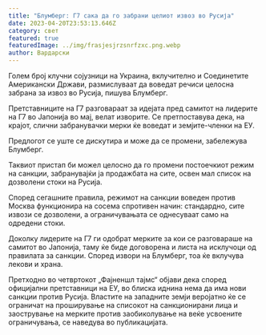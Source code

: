 ```yaml
---
title: "Блумберг: Г7 сака да го забрани целиот извоз во Русија"
date: 2023-04-20T23:53:13.646Z
category: свет
featured: true
featuredImage: ../img/frasjesjrzsnrfzxc.png.webp
author: Вардарски
---
```


Голем број клучни сојузници на Украина, вклучително и Соединетите Американски Држави, размислуваат да воведат речиси целосна забрана за извоз во Русија, пишува Блумберг.

Претставниците на Г7 разговараат за идејата пред самитот на лидерите на Г7 во Јапонија во мај, велат изворите. Се претпоставува дека, на крајот, слични забранувачки мерки ќе воведат и земјите-членки на ЕУ.

Предлогот се уште се дискутира и може да се промени, забележува Блумберг.

Таквиот пристап би можел целосно да го промени постоечкиот режим на санкции, забранувајќи ја продажбата на сите, освен мал список на дозволени стоки на Русија.

Според сегашните правила, режимот на санкции воведен против Москва функционира на сосема спротивен начин: стандардно, сите извози се дозволени, а ограничувањата се однесуваат само на одредени стоки.

Доколку лидерите на Г7 ги одобрат мерките за кои се разговараше на самитот во Јапонија, таму ќе биде договорена и листа на исклучоци од правилата за санкции. Според извори на Блумберг, тоа ќе вклучува лекови и храна.

Претходно во четвртокот „Фајненшл тајмс“ објави дека според официјални претставници на ЕУ, во блиска иднина нема да има нови санкции против Русија. Властите на западните земји веројатно ќе се ограничат на проширување на списокот на санкционирани лица и заострување на мерките против заобиколување на веќе усвоените ограничувања, се наведува во публикацијата.
